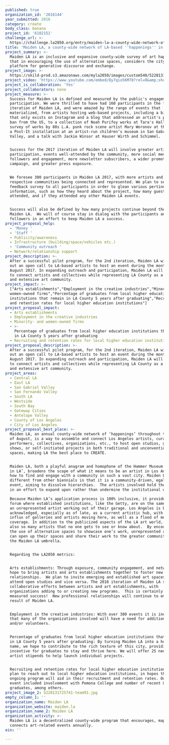 ```yaml
---
published: true
organization_id: '2016144'
year_submitted: 2016
category: create
body_class: banana
project_id: '6102151'
challenge_url: >-
  https://challenge.la2050.org/entry/maiden-la-a-county-wide-network-of-la-based-happenings-in-august-2017
title: 'Maiden LA, a county-wide network of LA-based ''happenings'' in August 2017'
project_summary: >-
  Maiden LA is an inclusive and expansive county-wide survey of art happenings
  that in encouraging the use of alternative spaces, considers the city as a
  platform for generative discourse and exchange.
project_image: >-
  https://skild-prod.s3.amazonaws.com/myla2050/images/custom540/5228131725741-team91.jpg
project_video: 'https://www.youtube.com/embed/Qy7qio56M78?rel=0&amp;showinfo=0'
project_is_collaboration: 'Yes'
project_collaborators: none
project_measure: >-
  Success for Maiden LA is defined and measured by the public's engagement and
  participation. We were thrilled to have had 160 participants in the first
  iteration of Maiden LA, and were amazed by the range of events that
  materialized, from artists hosting web-based projects, including a biennial
  that only exists on Instagram and a blog that addressed an artist's permanent
  ban from the US, to a collection of Noah Purifoy works at Tara's Hall, a
  survey of works by 80s L.A. punk rock scene artist Mary Woronov at the Lodge,
  a Post-It installation at an artist-run children’s museum in San Gabriel
  Valley, and a talk with Jackie Winsor at Hauser Wirth and Schimmel. 


  Success for the 2017 iteration of Maiden LA will involve greater artist
  participation, events well-attended by the community, more social media
  followers and engagement, more newsletter subscribers, a wider promotional
  campaign, and greater press exposure.


  We foresee 300 participants in Maiden LA 2017, with more artists and their
  respective communities being connected and represented. We plan to send out a
  feedback survey to all participants in order to glean various pertinent
  information, such as how they heard about the project, how many guests
  attended, and if they attended any other Maiden LA events.


  Success will also be defined by how many projects continue beyond the scope of
  Maiden LA.  We will of course stay in dialog with the participants and our
  followers in an effort to keep Maiden LA a success.
project_proposal_help:
  - 'Money '
  - 'Staff '
  - Publicity/awareness
  - Infrastructure (building/space/vehicles etc.)
  - 'Community outreach '
  - Network/relationship support
project_description: >-
  After a successful pilot program, for the 2nd iteration, Maiden LA will put
  out an open call to LA-based artists to host an event during the month of
  August 2017. In expanding outreach and participation, Maiden LA will continue
  to connect artists and collectives while representing LA County as a vibrant
  and extensive art community.
project_impact: >-
  ["Arts establishments","Employment in the creative industries","Minority- and
  women-owned firms","Percentage of graduates from local higher education
  institutions that remain in LA County 5 years after graduating","Recruiting
  and retention rates for local higher education institutions"]
project_proposal_impact:
  - Arts establishments
  - Employment in the creative industries
  - Minority- and women-owned firms
  - >-
    Percentage of graduates from local higher education institutions that remain
    in LA County 5 years after graduating
  - Recruiting and retention rates for local higher education institutions
project_proposal_description: >-
  After a successful pilot program, for the 2nd iteration, Maiden LA will put
  out an open call to LA-based artists to host an event during the month of
  August 2017. In expanding outreach and participation, Maiden LA will continue
  to connect artists and collectives while representing LA County as a vibrant
  and extensive art community.
project_areas:
  - Central LA
  - East LA
  - San Gabriel Valley
  - San Fernando Valley
  - South LA
  - Westside
  - South Bay
  - Gateway Cities
  - Antelope Valley
  - County of Los Angeles
  - City of Los Angeles
project_proposal_best_place: >-
  Maiden LA, an annual county-wide network of ‘happenings’ throughout the month
  of August, is a way to assemble and connect Los Angeles artists, curators,
  performers, collectives, organizations, etc., to host open studios, group
  shows, or self-initiated projects in both traditional and unconventional
  spaces, making LA the best place to CREATE. 


  Maiden LA, both a playful anagram and homophone of the Hammer Museum’s ‘Made
  in LA’, broadens the scope of what it means to be an artist in Los Angeles and
  how to find and engage with a community in such a vast city. Maiden LA is
  different from other biennials in that it is a community-driven, egalitarian
  event, aiming to dissolve hierarchies.  The artists involved hold the reigns
  in an effort to expand upon rather than undermine the institutional dictates. 

  Because Maiden LA’s application process is 100% inclusive, it provides a rare
  forum where established institutions, like the Getty, are on the same plane as
  an unrepresented artist working out of their garage. Los Angeles is broadly
  acknowledged, especially as of late, as a current artistic hub, with a recent
  influx of galleries and artists moving here, as well as a flood of media
  coverage. In addition to the publicized aspects of the LA art world, there are
  also so many artists that no one gets to see or know about.  By encouraging
  the use of alternative spaces to showcase one’s work, unrepresented artists
  can open up their spaces and share their work to the greater community under
  the Maiden LA umbrella.  


  Regarding the LA2050 metrics: 


  Arts establishments: Through exposure, community engagement, and networking we
  hope to bring artists and arts establishments together to foster new
  relationships.  We plan to invite emerging and established art spaces to
  attend open studios and vice versa. The 2016 iteration of Maiden LA saw
  collaborative efforts between artists and art establishments, with
  organizations adding to or creating new programs.  This is certainly a
  measured success!  New professional relationships will continue to emerge as a
  result of Maiden LA.


  Employment in the creative industries: With over 300 events it is inevitable
  that many of the organizations involved will have a need for additional staff
  and/or volunteers. 


  Percentage of graduates from local higher education institutions that remain
  in LA County 5 years after graduating: By turning Maiden LA into a household
  name, we hope to contribute to the rich texture of this city, providing
  incentive for graduates to stay and thrive here. We will offer 25 need-based
  artist stipends to help launch individual projects.


  Recruiting and retention rates for local higher education institutions: We
  plan to reach out to local higher education institutions, in hopes that our
  ongoing program will aid in their recruitment and retention rates. Our last
  event included involvement with Pomona College and number of recent UCLA
  graduates, among others.
project_image_2: 5228131725741-team91.jpg
empty_column_1: ''
organization_name: Maiden LA
organization_website: maiden.la
organization_name_2: Maiden LA
organization_activity: >-
  Maiden LA is a decentralized county-wide program that encourages, maps and
  connects art-related events annually.
ein: ''

---
```

